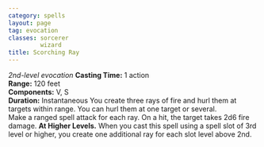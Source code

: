 ```yaml
---
category: spells
layout: page
tag: evocation
classes: sorcerer
         wizard
title: Scorching Ray 
---
```

_2nd-level evocation_ 
**Casting Time:** 1 action    
**Range:** 120 feet    
**Components:** V, S    
**Duration:** Instantaneous 
You create three rays of fire and hurl them at targets within range. You can hurl them at one target or several.    
Make a ranged spell attack for each ray. On a hit, the target takes 2d6 fire damage. 
**At Higher Levels.** When you cast this spell using a spell slot of 3rd level or higher, you create one additional ray for each slot level above 2nd. 